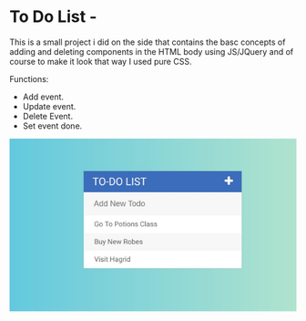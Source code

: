 # To Do List -

This is a small project i did on the side that contains the basc concepts of adding and deleting components in the HTML body using JS/JQuery and of course to make it look that way I used pure CSS. 

Functions:
- Add event.
- Update event.
- Delete Event.
- Set event done.

![](images/todolist.jpg)


